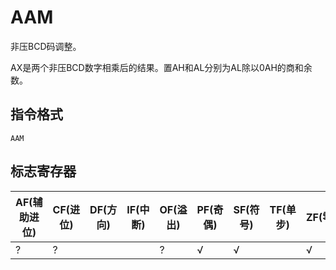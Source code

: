 # AAM
非压BCD码调整。

AX是两个非压BCD数字相乘后的结果。置AH和AL分别为AL除以0AH的商和余数。

## 指令格式
```
AAM
```

## 标志寄存器
| AF(辅助进位) | CF(进位) | DF(方向) | IF(中断) | OF(溢出) | PF(奇偶) | SF(符号) | TF(单步) | ZF(零) |
|---|---|---|---|---|---|---|---|---|
| ? | ? |  |  | ? | √ | √ |  | √ |